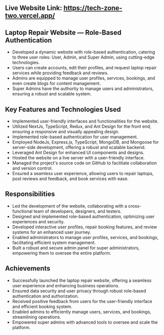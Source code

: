 ## Live Website Link: https://tech-zone-two.vercel.app/

## Laptop Repair Website — Role-Based Authentication
* Developed a dynamic website with role-based authentication, catering to three user roles: User, Admin, and Super Admin, using cutting-edge technologies.
* Users can create accounts, edit their profiles, and request laptop repair services while providing feedback and reviews.
* Admins are equipped to manage user profiles, services, bookings, and even create blogs for content management.
* Super Admins have the authority to manage users and administrators, ensuring a robust and scalable system.

## Key Features and Technologies Used

* Implemented user-friendly interfaces and functionalities for the website.
* Utilized NextJs, TypeScript, Redux, and Ant Design for the front end, ensuring a responsive and visually appealing design.
* Implemented role-based authentication for user management.
* Employed NodeJs, Express.js, TypeScript, MongoDB, and Mongoose for server-side development, offering a robust and scalable backend.
* Leveraged Ant Design for enhanced UI components and designs.
* Hosted the website on a live server with a user-friendly interface.
* Managed the project's source code on GitHub to facilitate collaboration and version control.
* Ensured a seamless user experience, allowing users to repair laptops, post reviews and feedback, and book services with ease.

## Responsibilities

* Led the development of the website, collaborating with a cross-functional team of developers, designers, and testers.
* Designed and implemented role-based authentication, optimizing user experiences and security.
* Developed interactive user profiles, repair booking features, and review systems for an enhanced user journey.
* Enabled administrators to manage user profiles, services, and bookings, facilitating efficient system management.
* Built a robust and secure admin panel for super administrators, empowering them to oversee the entire platform.

## Achievements

* Successfully launched the laptop repair website, offering a seamless user experience and enhancing business operations.
* Ensured data security and user privacy through robust role-based authentication and authorization.
* Received positive feedback from users for the user-friendly interface and efficient booking system.
* Enabled admins to efficiently manage users, services, and bookings, streamlining operations.
* Empowered super admins with advanced tools to oversee and scale the platform.
